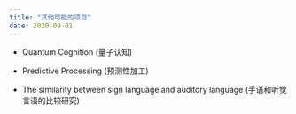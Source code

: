 ```yaml
---
title: "其他可能的项目"
date: 2020-09-01
---
```


- Quantum Cognition (量子认知)

- Predictive Processing (预测性加工)

- The similarity between sign language and auditory language (手语和听觉言语的比较研究)
